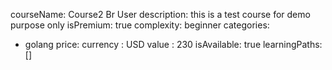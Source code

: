courseName: Course2 Br User
description: this is a test course for demo purpose only
isPremium: true
complexity: beginner
categories:
- golang
price: 
  currency : USD
  value : 230 
isAvailable: true
learningPaths: []